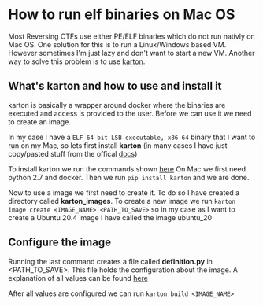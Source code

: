 # How to run **elf** binaries on Mac OS

Most Reversing CTFs use either PE/ELF binaries which do not run nativly on Mac OS. One solution for this is to run a Linux/Windows based VM. However sometimes I'm just 
lazy and don't want to start a new VM. Another way to solve this problem is to use [karton](https://github.com/karton/karton).

## What's karton and how to use and install it

karton is basically a wrapper around docker where the binaries are executed and access is provided to the user. Before we can use it we need to create an image.

In my case I have a `ELF 64-bit LSB executable, x86-64` binary that I want to run on my Mac, so lets first install **karton** 
(in many cases I have just copy/pasted stuff from the offical [docs](https://karton.github.io/how-to-use.html))

To install karton we run the commands shown [here](https://karton.github.io/install.html)
On Mac we first need python 2.7 and docker. 
Then we run `pip install karton` and we are done.

Now to use a image we first need to create it. To do so I have created a directory called **karton_images**. To create a new image we run 
`karton image create <IMAGE_NAME> <PATH_TO_SAVE>` so in my case as I want to create a Ubuntu 20.4 image I have called the image ubuntu_20

## Configure the image

Running the last command creates a file called **definition.py** in <PATH_TO_SAVE>. This file holds the configuration about the image. A explanation of all values can be
found [here](https://github.com/karton/karton/blob/master/docs/props.md)

After all values are configured we can run `karton build <IMAGE_NAME>`
